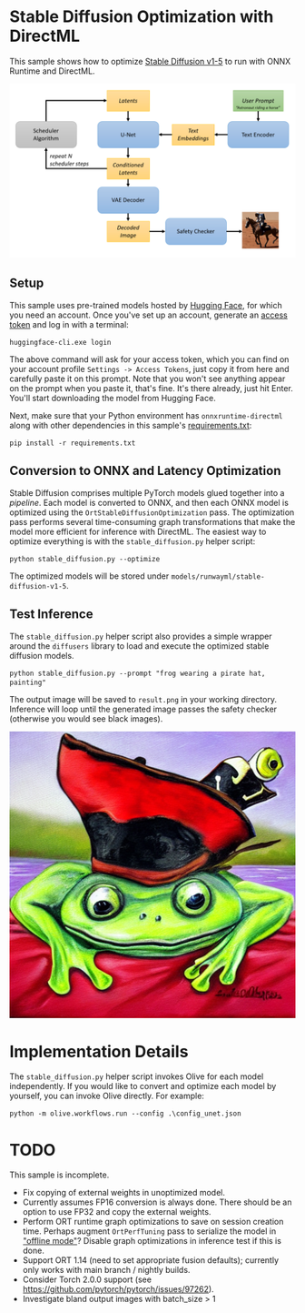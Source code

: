 # Stable Diffusion Optimization with DirectML

This sample shows how to optimize [Stable Diffusion v1-5](https://huggingface.co/runwayml/stable-diffusion-v1-5) to run with ONNX Runtime and DirectML.

![](readme/pipeline.png)

## Setup

This sample uses pre-trained models hosted by [Hugging Face](https://huggingface.co/), for which you need an account. Once you've set up an account, generate an [access token](https://huggingface.co/docs/hub/security-tokens) and log in with a terminal:

```
huggingface-cli.exe login
```

The above command will ask for your access token, which you can find on your account profile `Settings -> Access Tokens`, just copy it from here and carefully paste it on this prompt. Note that you won't see anything appear on the prompt when you paste it, that's fine. It's there already, just hit Enter. You'll start downloading the model from Hugging Face.

Next, make sure that your Python environment has `onnxruntime-directml` along with other dependencies in this sample's [requirements.txt](requirements.txt):

```
pip install -r requirements.txt
```

## Conversion to ONNX and Latency Optimization

Stable Diffusion comprises multiple PyTorch models glued together into a *pipeline*. Each model is converted to ONNX, and then each ONNX model is optimized using the `OrtStableDiffusionOptimization` pass. The optimization pass performs several time-consuming graph transformations that make the model more efficient for inference with DirectML. The easiest way to optimize everything is with the `stable_diffusion.py` helper script:

```
python stable_diffusion.py --optimize
```

The optimized models will be stored under `models/runwayml/stable-diffusion-v1-5`.

## Test Inference

The `stable_diffusion.py` helper script also provides a simple wrapper around the `diffusers` library to load and execute the optimized stable diffusion models.

```
python stable_diffusion.py --prompt "frog wearing a pirate hat, painting"
```

The output image will be saved to `result.png` in your working directory. Inference will loop until the generated image passes the safety checker (otherwise you would see black images).

![example output](readme/example.png)

# Implementation Details

The `stable_diffusion.py` helper script invokes Olive for each model independently. If you would like to convert and optimize each model by yourself, you can invoke Olive directly. For example:

```
python -m olive.workflows.run --config .\config_unet.json
```

# TODO
This sample is incomplete.

- Fix copying of external weights in unoptimized model.
- Currently assumes FP16 conversion is always done. There should be an option to use FP32 and copy the external weights.
- Perform ORT runtime graph optimizations to save on session creation time. Perhaps augment `OrtPerfTuning` pass to serialize the model in ["offline mode"](https://onnxruntime.ai/docs/performance/model-optimizations/graph-optimizations.html#onlineoffline-mode)? Disable graph optimizations in inference test if this is done.
- Support ORT 1.14 (need to set appropriate fusion defaults); currently only works with main branch / nightly builds.
- Consider Torch 2.0.0 support (see https://github.com/pytorch/pytorch/issues/97262).
- Investigate bland output images with batch_size > 1